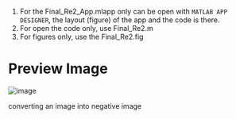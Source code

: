 1. For the Final_Re2_App.mlapp only can be open with ```MATLAB APP DESIGNER```, the layout (figure)
   of the app and the code is there.
2. For open the code only, use Final_Re2.m
3. For figures only, use the Final_Re2.fig


# Preview Image
![image](https://user-images.githubusercontent.com/74139916/176845469-c10e32e5-2db7-43e4-a30f-493189da1d3f.png)

converting an image into negative image
